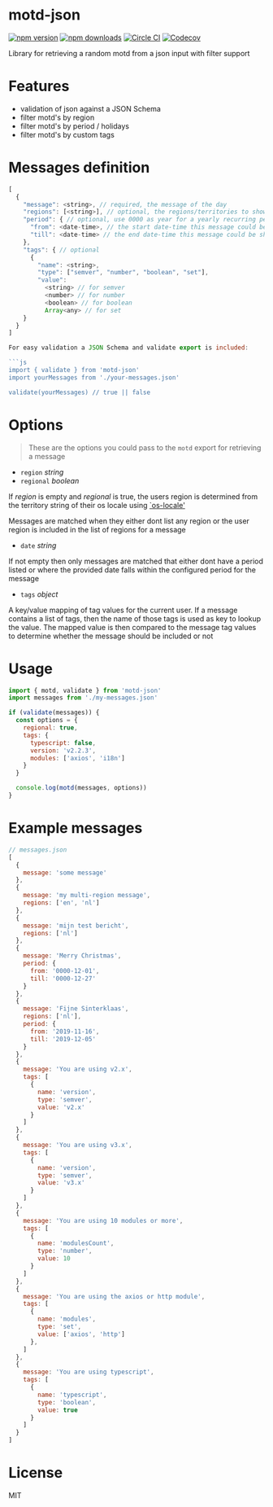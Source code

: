 # motd-json

[![npm version][npm-version-src]][npm-version-href]
[![npm downloads][npm-downloads-src]][npm-downloads-href]
[![Circle CI][circle-ci-src]][circle-ci-href]
[![Codecov][codecov-src]][codecov-href]

Library for retrieving a random motd from a json input with filter support

# Features

- validation of json against a JSON Schema
- filter motd's by region
- filter motd's by period / holidays
- filter motd's by custom tags

# Messages definition
```js
[
  {
    "message": <string>, // required, the message of the day
    "regions": [<string>], // optional, the regions/territories to show this message for
    "period": { // optional, use 0000 as year for a yearly recurring period
      "from": <date-time>, // the start date-time this message could be shown
      "till": <date-time> // the end date-time this message could be shown
    },
    "tags": { // optional
      {
        "name": <string>,
        "type": ["semver", "number", "boolean", "set"],
        "value":
          <string> // for semver
          <number> // for number
          <boolean> // for boolean
          Array<any> // for set
    }
  }
]

For easy validation a JSON Schema and validate export is included:

```js
import { validate } from 'motd-json'
import yourMessages from './your-messages.json'

validate(yourMessages) // true || false
```

# Options

> These are the options you could pass to the `motd` export for retrieving a message

- `region` _string_
- `regional` _boolean_

If _region_ is empty and _regional_ is true, the users region is determined from the territory string of their os locale using [`os-locale'](https://github.com/sindresorhus/os-locale)

Messages are matched when they either dont list any region or the user region is included in the list of regions for a message

- `date` _string_

If not empty then only messages are matched that either dont have a period listed or where the provided date falls within the configured period for the message

- `tags` _object_

A key/value mapping of tag values for the current user. If a message contains a list of tags, then the name of those tags is used as key to lookup the value.
The mapped value is then compared to the message tag values to determine whether the message should be included or not

# Usage

```js
import { motd, validate } from 'motd-json'
import messages from './my-messages.json'

if (validate(messages)) {
  const options = {
    regional: true,
    tags: {
      typescript: false,
      version: 'v2.2.3',
      modules: ['axios', 'i18n']
    }
  }

  console.log(motd(messages, options))
}
```

# Example messages

```js
// messages.json
[
  {
    message: 'some message'
  },
  {
    message: 'my multi-region message',
    regions: ['en', 'nl']
  },
  {
    message: 'mijn test bericht',
    regions: ['nl']
  },
  {
    message: 'Merry Christmas',
    period: {
      from: '0000-12-01',
      till: '0000-12-27'
    }
  },
  {
    message: 'Fijne Sinterklaas',
    regions: ['nl'],
    period: {
      from: '2019-11-16',
      till: '2019-12-05'
    }
  },
  {
    message: 'You are using v2.x',
    tags: [
      {
        name: 'version',
        type: 'semver',
        value: 'v2.x'
      }
    ]
  },
  {
    message: 'You are using v3.x',
    tags: [
      {
        name: 'version',
        type: 'semver',
        value: 'v3.x'
      }
    ]
  },
  {
    message: 'You are using 10 modules or more',
    tags: [
      {
        name: 'modulesCount',
        type: 'number',
        value: 10
      }
    ]
  },
  {
    message: 'You are using the axios or http module',
    tags: [
      {
        name: 'modules',
        type: 'set',
        value: ['axios', 'http']
      },
    ]
  },
  {
    message: 'You are using typescript',
    tags: [
      {
        name: 'typescript',
        type: 'boolean',
        value: true
      }
    ]
  }
]
```

# License

MIT

<!-- Badges -->
[npm-version-src]: https://img.shields.io/npm/v/motd-json/latest.svg?style=flat-square
[npm-version-href]: https://npmjs.com/package/motd-json

[npm-downloads-src]: https://img.shields.io/npm/dt/motd-json.svg?style=flat-square
[npm-downloads-href]: https://npmjs.com/package/motd-json

[circle-ci-src]: https://img.shields.io/circleci/project/github/pimlie/motd-json.svg?style=flat-square
[circle-ci-href]: https://circleci.com/gh/pimlie/motd-json

[codecov-src]: https://img.shields.io/codecov/c/github/pimlie/motd-json.svg?style=flat-square
[codecov-href]: https://codecov.io/gh/pimlie/motd-json
